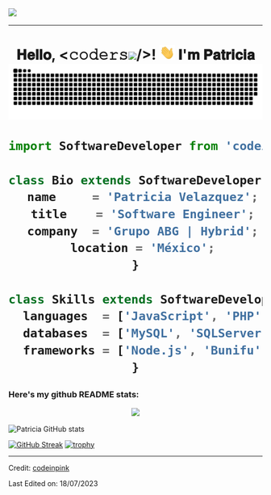 <!--Primer Bloquen-->
<img src="https://user-images.githubusercontent.com/73097560/115834477-dbab4500-a447-11eb-908a-139a6edaec5c.gif">

<!--h1 without bottom border-->
<hr>
<h1 align="center">𝐇𝐞𝐥𝐥𝐨, <𝚌𝚘𝚍𝚎𝚛𝚜<img src="https://github.com/TheDudeThatCode/TheDudeThatCode/blob/master/Assets/Earth.gif" width="24px">/>! <img src="https://raw.githubusercontent.com/ABSphreak/ABSphreak/master/gifs/Hi.gif" width="30px"> 𝐈'𝐦 𝐏𝐚𝐭𝐫𝐢𝐜𝐢𝐚
<br>


<!--- Snake -->
<div align="center">
  <img  src="https://github.com/1999AZZAR/1999AZZAR/blob/main/resources/img/grid-snake.svg"
       alt="snake" /></a>
</div>

<!-- Presentación -->
```js
import SoftwareDeveloper from 'codeinpink';

class Bio extends SoftwareDeveloper {
  name     = 'Patricia Velazquez';
  title    = 'Software Engineer';
  company  = 'Grupo ABG | Hybrid';
  location = 'México';
}

class Skills extends SoftwareDeveloper {
  languages  = ['JavaScript', 'PHP',''];
  databases  = ['MySQL', 'SQLServer', 'PostgreSQL'];
  frameworks = ['Node.js', 'Bunifu', 'Laravel', 'Bootstrap','Astro'];
}
```
### Here's my github README stats:

<p align= "center">
  <img height= "150" src="https://github-readme-stats.vercel.app/api/top-langs/?username=BrantLauro&theme=react&layout=compact" />

![Patricia GitHub stats](https://github-readme-stats.vercel.app/api?username=codeinpinkdev&bg_color=30,e96443,904e95&title_color=fff&text_color=fff)
</p>

[![GitHub Streak](https://github-readme-streak-stats.herokuapp.com/?user=codeinpinkdev&theme=radical)](https://git.io/streak-stats) 
[![trophy](https://github-profile-trophy.vercel.app/?username=codeinpinkdev)](https://github.com/ryo-ma/github-profile-trophy)

----
Credit: [codeinpink](https://codeinpink.dev)

Last Edited on: 18/07/2023
